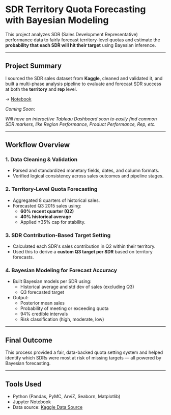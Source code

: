 # SDR Territory Quota Forecasting with Bayesian Modeling

This project analyzes SDR (Sales Development Representative) performance data to fairly forecast territory-level quotas and estimate the **probability that each SDR will hit their target** using Bayesian inference.

---

## Project Summary

I sourced the SDR sales dataset from **Kaggle**, cleaned and validated it, and built a multi-phase analysis pipeline to evaluate and forecast SDR success at both the **territory** and **rep** level.

-> [Notebook](https://github.com/AKapett/SDR_Quota_Setting_Bayesian_Model/blob/main/SDR%20%20Quota%20Forecasting%20%26%20Rep%20Bayesian.ipynb) 

*Coming Soon*:

*Will have an interactive Tableau Dashboard soon to easily find common SDR markers, like Region Performance, Product Performance, Rep, etc.*

---

## Workflow Overview

### 1. **Data Cleaning & Validation**
- Parsed and standardized monetary fields, dates, and column formats.
- Verified logical consistency across sales outcomes and pipeline stages.

### 2. **Territory-Level Quota Forecasting**
- Aggregated 8 quarters of historical sales.
- Forecasted Q3 2015 sales using:
  - **60% recent quarter (Q2)**
  - **40% historical average**
  - Applied ±35% cap for stability.

### 3. **SDR Contribution-Based Target Setting**
- Calculated each SDR's sales contribution in Q2 within their territory.
- Used this to derive a **custom Q3 target per SDR** based on territory forecasts.

### 4. **Bayesian Modeling for Forecast Accuracy**
- Built Bayesian models per SDR using:
  - Historical average and std dev of sales (excluding Q3)
  - Q3 forecasted target
- Output:
  - Posterior mean sales
  - Probability of meeting or exceeding quota
  - 94% credible intervals
  - Risk classification (high, moderate, low)

---

## Final Outcome

This process provided a fair, data-backed quota setting system and helped identify which SDRs were most at risk of missing targets — all powered by Bayesian forecasting.

---

## Tools Used
- Python (Pandas, PyMC, ArviZ, Seaborn, Matplotlib)
- Jupyter Notebook
- Data source: [Kaggle Data Source](https://www.kaggle.com/datasets/rahuldhanola/salesforce-sales-quota-data)
